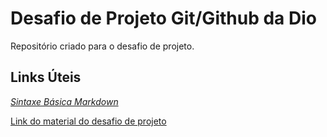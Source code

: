 # Desafio de Projeto Git/Github da Dio
Repositório criado para o desafio de projeto.

## Links Úteis
[_Sintaxe Básica Markdown_](https://www.markdownguide.org/basic-syntax/)

[Link do material do desafio de projeto](https://drive.google.com/file/d/1IZu0qohv1JOmxjEra1lknDiiStU68bl4/view)
